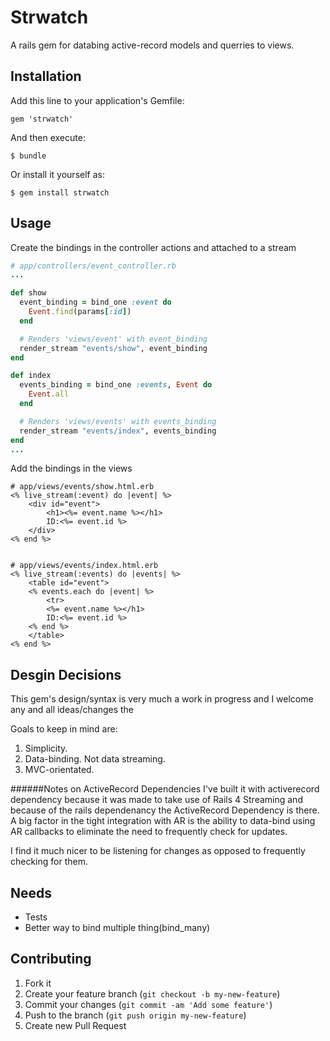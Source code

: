 # Strwatch

A rails gem for databing active-record models and querries to views.

## Installation

Add this line to your application's Gemfile:

    gem 'strwatch'

And then execute:

    $ bundle

Or install it yourself as:

    $ gem install strwatch

## Usage

Create the bindings in the controller actions and attached to a stream
```ruby
# app/controllers/event_controller.rb
...

def show
  event_binding = bind_one :event do
    Event.find(params[:id])
  end

  # Renders 'views/event' with event_binding
  render_stream "events/show", event_binding
end

def index
  events_binding = bind_one :events, Event do
    Event.all
  end

  # Renders 'views/events' with events_binding
  render_stream "events/index", events_binding
end
...
```
Add the bindings in the views

```erb
# app/views/events/show.html.erb
<% live_stream(:event) do |event| %>
    <div id="event">
        <h1><%= event.name %></h1>
        ID:<%= event.id %>
    </div>
<% end %>


# app/views/events/index.html.erb
<% live_stream(:events) do |events| %>
    <table id="event">
    <% events.each do |event| %>
        <tr>
        <%= event.name %></h1>
        ID:<%= event.id %>
    <% end %>
    </table>
<% end %>

```

## Desgin Decisions

This gem's design/syntax is very much a work in progress and I welcome any and all ideas/changes the

Goals to keep in mind are:
1. Simplicity.
2. Data-binding.  Not data streaming.
3. MVC-orientated. 

######Notes on ActiveRecord Dependencies
I've built it with activerecord dependency because it was made to take use of Rails 4 Streaming and because of the rails dependenancy the ActiveRecord Dependency is there. A big factor in the tight integration with AR is the ability to data-bind using AR callbacks to eliminate the need to frequently check for updates.

I find it much nicer to be listening for changes as opposed to frequently checking for them.

## Needs
  - Tests
  - Better way to bind multiple thing(bind_many)

## Contributing

1. Fork it
2. Create your feature branch (`git checkout -b my-new-feature`)
3. Commit your changes (`git commit -am 'Add some feature'`)
4. Push to the branch (`git push origin my-new-feature`)
5. Create new Pull Request
